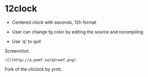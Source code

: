 # 12clock

- Centered clock with seconds, 12h format

- User can change fg color by editing the source and recompiling

- Use 'q' to quit

Screenshot:

    ![](http://a.pomf.se/qtrwef.png)


Fork of the cliclock by yrmt.
